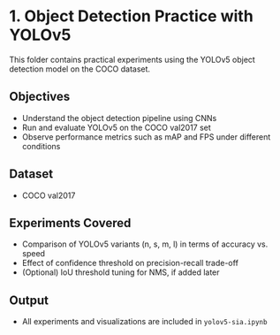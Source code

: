 # 1. Object Detection Practice with YOLOv5

This folder contains practical experiments using the YOLOv5 object detection model on the COCO dataset.

## Objectives
- Understand the object detection pipeline using CNNs
- Run and evaluate YOLOv5 on the COCO val2017 set
- Observe performance metrics such as mAP and FPS under different conditions

## Dataset
- COCO val2017

## Experiments Covered
- Comparison of YOLOv5 variants (n, s, m, l) in terms of accuracy vs. speed
- Effect of confidence threshold on precision-recall trade-off
- (Optional) IoU threshold tuning for NMS, if added later

## Output
- All experiments and visualizations are included in `yolov5-sia.ipynb`
